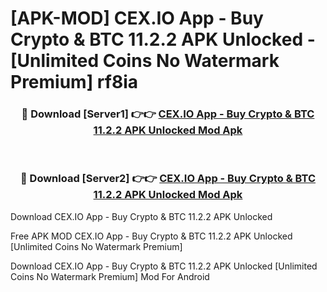 # [APK-MOD] CEX.IO App - Buy Crypto & BTC 11.2.2 APK Unlocked - [Unlimited Coins No Watermark Premium] rf8ia



<div align="center">
<h3>🔴 Download [Server1] 👉👉 <a href="https://momento.my/?title=CEX.IO_App_-_Buy_Crypto_&_BTC_11.2.2_APK_Unlocked">CEX.IO App - Buy Crypto & BTC 11.2.2 APK Unlocked Mod Apk</a></h3><br>

<h3>🔴 Download [Server2] 👉👉 <a href="https://momento.my/?title=CEX.IO_App_-_Buy_Crypto_&_BTC_11.2.2_APK_Unlocked">CEX.IO App - Buy Crypto & BTC 11.2.2 APK Unlocked Mod Apk</a></h3>
</div>



Download CEX.IO App - Buy Crypto & BTC 11.2.2 APK Unlocked 

Free APK MOD CEX.IO App - Buy Crypto & BTC 11.2.2 APK Unlocked [Unlimited Coins No Watermark Premium]

Download CEX.IO App - Buy Crypto & BTC 11.2.2 APK Unlocked [Unlimited Coins No Watermark Premium] Mod For Android
